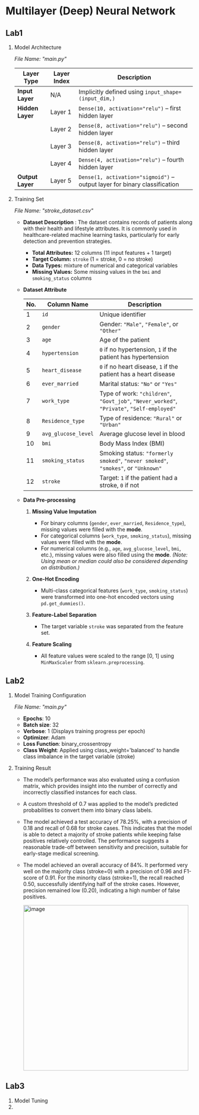 # Multilayer (Deep) Neural Network

## Lab1

   1. Model Architecture

      *File Name: "main.py"*

      | Layer Type       | Layer Index | Description                                                                 |
      |------------------|-------------|-----------------------------------------------------------------------------|
      | **Input Layer**  | N/A         | Implicitly defined using `input_shape=(input_dim,)`                         |
      | **Hidden Layer** | Layer 1     | `Dense(10, activation="relu")` – first hidden layer                         |
      |                  | Layer 2     | `Dense(8, activation="relu")` – second hidden layer                         |
      |                  | Layer 3     | `Dense(8, activation="relu")` – third hidden layer                          |
      |                  | Layer 4     | `Dense(4, activation="relu")` – fourth hidden layer                         |
      | **Output Layer** | Layer 5     | `Dense(1, activation="sigmoid")` – output layer for binary classification   |

   
   2. Training Set
      
      *File Name: "stroke_dataset.csv"*
      
      - **Dataset Description**
        : The dataset contains records of patients along with their health and lifestyle attributes. It is commonly used in healthcare-related machine learning tasks, particularly for early detection and prevention strategies.

         - **Total Attributes:** 12 columns (11 input features + 1 target)
         - **Target Column:** `stroke` (1 = stroke, 0 = no stroke)
         - **Data Types:** mixture of numerical and categorical variables
         - **Missing Values:** Some missing values in the `bmi` and `smoking_status` columns
      
      - **Dataset Attribute**
        
        | No. | Column Name         | Description                                                                 |
        |-----|---------------------|-----------------------------------------------------------------------------|
        | 1   | `id`                | Unique identifier                                                           |
        | 2   | `gender`            | Gender: `"Male"`, `"Female"`, or `"Other"`                                  |
        | 3   | `age`               | Age of the patient                                                          |
        | 4   | `hypertension`      | `0` if no hypertension, `1` if the patient has hypertension                 |
        | 5   | `heart_disease`     | `0` if no heart disease, `1` if the patient has a heart disease             |
        | 6   | `ever_married`      | Marital status: `"No"` or `"Yes"`                                          |
        | 7   | `work_type`         | Type of work: `"children"`, `"Govt_job"`, `"Never_worked"`, `"Private"`, `"Self-employed"` |
        | 8   | `Residence_type`    | Type of residence: `"Rural"` or `"Urban"`                                  |
        | 9   | `avg_glucose_level` | Average glucose level in blood                                              |
        | 10  | `bmi`               | Body Mass Index (BMI)                                                       |
        | 11  | `smoking_status`    | Smoking status: `"formerly smoked"`, `"never smoked"`, `"smokes"`, or `"Unknown"` |
        | 12  | `stroke`            | Target: `1` if the patient had a stroke, `0` if not                         |

      - **Data Pre-processing**
        
         1. **Missing Value Imputation**
            - For binary columns (`gender`, `ever_married`, `Residence_type`), missing values were filled with the **mode**.
            - For categorical columns (`work_type`, `smoking_status`), missing values were filled with the **mode**.
            - For numerical columns (e.g., `age`, `avg_glucose_level`, `bmi`, etc.), missing values were also filled using the **mode**. *(Note: Using mean or median could also be considered depending on distribution.)*

         2. **One-Hot Encoding**
            - Multi-class categorical features (`work_type`, `smoking_status`) were transformed into one-hot encoded vectors using `pd.get_dummies()`.

         3. **Feature-Label Separation**
            - The target variable `stroke` was separated from the feature set.

         4. **Feature Scaling**
            - All feature values were scaled to the range [0, 1] using `MinMaxScaler` from `sklearn.preprocessing`.


## Lab2

1. Model Training Configuration

   *File Name: "main.py"*
  
   - **Epochs**: 10
   - **Batch size**: 32
   - **Verbose**: 1 (Displays training progress per epoch)
   - **Optimizer**: Adam
   - **Loss Function**: binary_crossentropy
   - **Class Weight**: Applied using class_weight='balanced' to handle class imbalance in the target variable (stroke)
  
2. Training Result
   
   - The model’s performance was also evaluated using a confusion matrix, which provides insight into the number of correctly and incorrectly classified instances for each class.
   - A custom threshold of 0.7 was applied to the model’s predicted probabilities to convert them into binary class labels. 
   - The model achieved a test accuracy of 78.25%, with a precision of 0.18 and recall of 0.68 for stroke cases. This indicates that the model is able to detect a majority of stroke patients while keeping false positives relatively controlled. The performance suggests a reasonable trade-off between sensitivity and precision, suitable for early-stage medical screening.
   - The model achieved an overall accuracy of 84%. It performed very well on the majority class (stroke=0) with a precision of 0.96 and F1-score of 0.91. For the minority class (stroke=1), the recall reached 0.50, successfully identifying half of the stroke cases. However, precision remained low (0.20), indicating a high number of false positives.
     
     <img width="444" alt="image" src="https://github.com/user-attachments/assets/4dec2039-72d3-4e7c-9ed4-812edacb4b9c" />


   


## Lab3

1. Model Tuning
2. 
